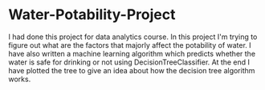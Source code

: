 # Water-Potability-Project
I had done this project for data analytics course. In this project I'm trying to figure out what are the factors that majorly affect the potability of water. I have also written a machine learning algorithm which predicts whether the water is safe for drinking or not using DecisionTreeClassifier. At the end I have plotted the tree to give an idea about how the decision tree algorithm works.
